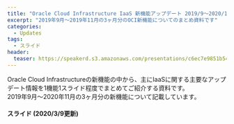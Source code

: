 ```yaml
---
title: "Oracle Cloud Infrastructure IaaS 新機能アップデート 2019/9～2020/11"
excerpt: "2019年9月～2019年11月の3ヶ月分のOCI新機能についてのまとめ資料です"
categories:
  - Updates
tags:
  - スライド
header:
  teaser: https://speakerd.s3.amazonaws.com/presentations/c6ec7e9851b54121bd2ca72df5e075d6/slide_0.jpg
---
```


Oracle Cloud Infrastructureの新機能の中から、主にIaaSに関する主要なアップデート情報を1機能1スライド程度でまとめてご紹介する資料です。  
2019年9月～2020年11月の3ヶ月分の新機能について記載しています。


#### スライド (2020/3/9更新)  <!-- 更新日を最新に変更 -->

<div style="max-width:768px">

<!-- Speakerdeckから Embeded リンクを取得して貼り付け (ここから) -->
<script async class="speakerdeck-embed" data-id="c6ec7e9851b54121bd2ca72df5e075d6" data-ratio="1.77777777777778" src="//speakerdeck.com/assets/embed.js"></script>
<!-- Speakerdeckから Embeded リンクを取得して貼り付け (ここまで) -->

</div>
